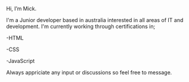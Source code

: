 Hi, I’m Mick.

I'm a Junior developer based in australia interested in all areas of IT and development.
I'm currently working through certifications in;

-HTML

-CSS

-JavaScript

Always appriciate any input or discussions so feel free to message.

<!---
MH-Ghost5452/MH-Ghost5452 is a ✨ special ✨ repository because its `README.md` (this file) appears on your GitHub profile.
You can click the Preview link to take a look at your changes.
--->
